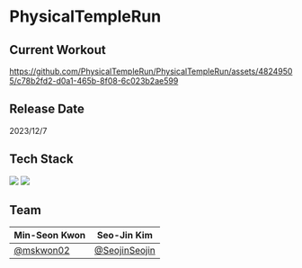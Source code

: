 # PhysicalTempleRun

## Current Workout
https://github.com/PhysicalTempleRun/PhysicalTempleRun/assets/48249505/c78b2fd2-d0a1-465b-8f08-6c023b2ae599

## Release Date
2023/12/7

## Tech Stack

<img src="https://img.shields.io/badge/Arduino-03979D?style=for-the-badge&logo=Arduino&logoColor=white"/> <img src="https://img.shields.io/badge/Unity-000000?style=for-the-badge&logo=Unity&logoColor=white"/>

## Team
| Min-Seon Kwon | Seo-Jin Kim |
|--|--|
|[@mskwon02](https://github.com/mskwon02)|[@SeojinSeojin](https://github.com/SeojinSeojin)|
